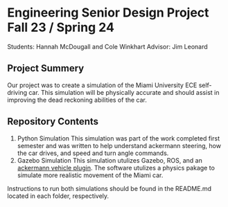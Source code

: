 # Engineering Senior Design Project Fall 23 / Spring 24
Students: Hannah McDougall and Cole Winkhart
Advisor: Jim Leonard

## Project Summery
Our project was to create a simulation of the Miami University ECE self-driving car. This simulation will be physically accurate and should assist in improving the dead reckoning abilities of the car.

## Repository Contents
1. Python Simulation
   This simulation was part of the work completed first semester and was written to help understand ackermann steering, how the car drives, and speed and turn angle commands.
2. Gazebo Simulation
   This  simulation utulizes Gazebo, ROS, and an [ackermann vehicle plugin](https://github.com/hdh7485/ackermann_vehicle/tree/noetic). The software utulizes a physics pakage to simulate more realistic movement of the Miami car.

Instructions to run both simulations should be found in the README.md located in each folder, respectively.
